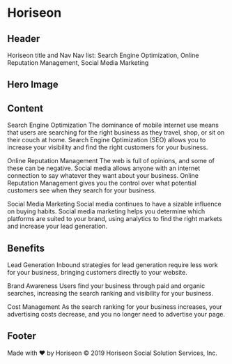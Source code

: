 # Horiseon

## Header 

Horiseon title and Nav
Nav list:
Search Engine Optimization, Online Reputation Management, Social Media Marketing

## Hero Image

## Content

Search Engine Optimization
The dominance of mobile internet use means that users are searching for the right business as they travel, shop, or sit on their couch at home. Search Engine Optimization (SEO) allows you to increase your visibility and find the right customers for your business.

Online Reputation Management
The web is full of opinions, and some of these can be negative. Social media allows anyone with an internet connection to say whatever they want about your business. Online Reputation Management gives you the control over what potential customers see when they search for your business.

Social Media Marketing
Social media continues to have a sizable influence on buying habits. Social media marketing helps you determine which platforms are suited to your brand, using analytics to find the right markets and increase your lead generation.

## Benefits
Lead Generation
Inbound strategies for lead generation require less work for your business, bringing customers directly to your website.

Brand Awareness
Users find your business through paid and organic searches, increasing the search ranking and visibility for your business.

Cost Management
As the search ranking for your business increases, your advertising costs decrease, and you no longer need to advertise your page.

## Footer
Made with ❤️️ by Horiseon
© 2019 Horiseon Social Solution Services, Inc.
